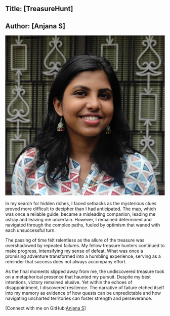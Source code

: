 ## Title: [TreasureHunt]
## Author: [Anjana S]
 ![Anjana S](https://github.com/AnjanaS2004/Failurestories/blob/main/images/Anjana%20S.jpg)

In my search for hidden riches, I faced setbacks as the mysterious clues proved more difficult to decipher than I had anticipated. The map, which was once a reliable guide, became a misleading companion, leading me astray and leaving me uncertain. However, I remained determined and navigated through the complex paths, fueled by optimism that waned with each unsuccessful turn.

The passing of time felt relentless as the allure of the treasure was overshadowed by repeated failures. My fellow treasure hunters continued to make progress, intensifying my sense of defeat. What was once a promising adventure transformed into a humbling experience, serving as a reminder that success does not always accompany effort.

As the final moments slipped away from me, the undiscovered treasure took on a metaphorical presence that haunted my pursuit. Despite my best intentions, victory remained elusive. Yet within the echoes of disappointment, I discovered resilience. The narrative of failure etched itself into my memory as evidence of how quests can be unpredictable and how navigating uncharted territories can foster strength and perseverance.

[Connect with me on GitHub:[Anjana S](https://github.com/AnjanaS2004)]

